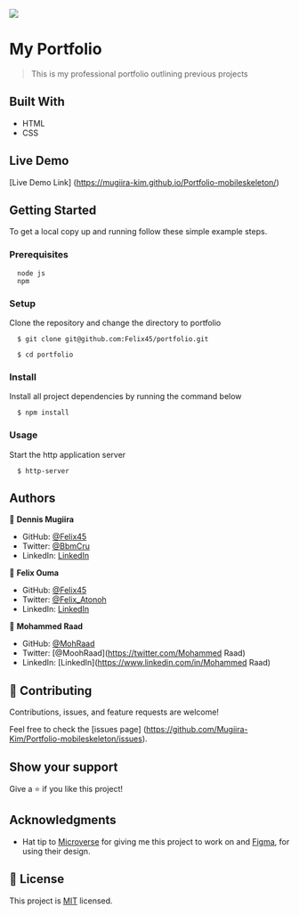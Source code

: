 ![](https://img.shields.io/badge/Microverse-blueviolet)

# My Portfolio

> This is my professional portfolio outlining previous projects

## Built With

- HTML
- CSS


## Live Demo

[Live Demo Link] (https://mugiira-kim.github.io/Portfolio-mobileskeleton/)


## Getting Started

To get a local copy up and running follow these simple example steps.

### Prerequisites
```
  node js
  npm

```
### Setup
Clone the repository and change the directory to portfolio

``` 
  $ git clone git@github.com:Felix45/portfolio.git

  $ cd portfolio

```

### Install
Install all project dependencies by running the command below
 
``` 
  $ npm install
```
### Usage
Start the http application server
``` 
  $ http-server
```



## Authors

👤 **Dennis Mugiira**

- GitHub: [@Felix45](https://github.com/Mugiira-Kim)
- Twitter: [@BbmCru](https://twitter.com/)
- LinkedIn: [LinkedIn](https://www.linkedin.com/in/mugiira-kim/)


👤 **Felix Ouma**

- GitHub: [@Felix45](https://github.com/Felix45)
- Twitter: [@Felix_Atonoh](https://twitter.com/Felix_Atonoh)
- LinkedIn: [LinkedIn](https://www.linkedin.com/in/felix-ouma-639766b0/)

👤 **Mohammed Raad**

- GitHub: [@MohRaad](https://github.com/MohammedRaad)
- Twitter: [@MoohRaad](https://twitter.com/Mohammed Raad)
- LinkedIn: [LinkedIn](https://www.linkedin.com/in/Mohammed Raad)


## 🤝 Contributing

Contributions, issues, and feature requests are welcome!

Feel free to check the [issues page] (https://github.com/Mugiira-Kim/Portfolio-mobileskeleton/issues).

## Show your support

Give a ⭐️ if you like this project!

## Acknowledgments

- Hat tip to [Microverse](https://bit.ly/MicroverseTN) for giving me this project to work on and [Figma](https://www.figma.com/file/l7SqJ3ZfkAKih9sFxvWSR4/Microverse-Student-Project-1), for using their design.

## 📝 License

This project is [MIT](https://github.com/git/git-scm.com/blob/main/MIT-LICENSE.txt) licensed.
